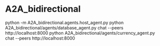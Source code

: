 # A2A_bidirectional


python -m A2A_bidirectional.agents.host_agent.py
python A2A_bidirectional/agents/database_agent.py chat --peers http://localhost:8000
python A2A_bidirectional/agents/currency_agent.py chat --peers http://localhost:8000